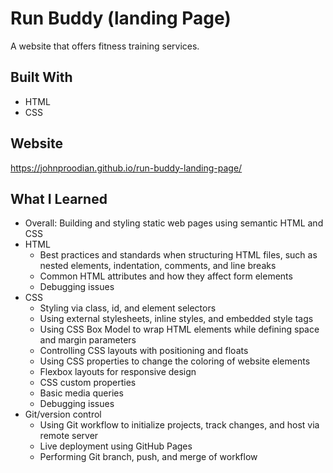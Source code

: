 # Run Buddy (landing Page)
A website that offers fitness training services. 

## Built With
* HTML
* CSS

## Website
https://johnproodian.github.io/run-buddy-landing-page/

## What I Learned
* Overall: Building and styling static web pages using semantic HTML and CSS
* HTML
  * Best practices and standards when structuring HTML files, such as nested elements, indentation, comments, and line breaks
  * Common HTML attributes and how they affect form elements
  * Debugging issues
* CSS
  * Styling via class, id, and element selectors
  * Using external stylesheets, inline styles, and embedded style tags
  * Using CSS Box Model to wrap HTML elements while defining space and margin parameters
  * Controlling CSS layouts with positioning and floats
  * Using CSS properties to change the coloring of website elements
  * Flexbox layouts for responsive design
  * CSS custom properties
  * Basic media queries
  * Debugging issues
* Git/version control
  * Using Git workflow to initialize projects, track changes, and host via remote server
  * Live deployment using GitHub Pages
  * Performing Git branch, push, and merge of workflow


